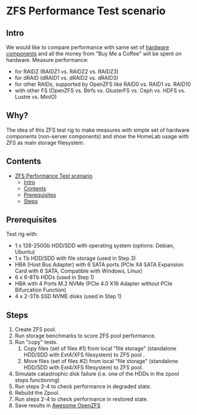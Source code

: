 # ZFS Performance Test scenario
## Intro
We would like to compare performance with same set of [hardware components](https://www.amazon.de/hz/wishlist/ls/ZF2AIF60C7X3?ref_=wl_share) and all the money from "Buy Me a Coffee" will be spent on hardware.
Measure performance:
  - for RAIDZ (RAIDZ1 vs. RAIDZ2 vs. RAIDZ3)
  - for dRAID (dRAID1 vs. dRAID2 vs. dRAID3)
  - for other RAIDs, supported by OpenZFS like RAID0 vs. RAID1 vs. RAID10
  - with other FS (OpenZFS vs. Btrfs vs. GlusterFS vs. Ceph vs. HDFS vs. Lustre vs. MinIO)

## Why?
The idea of this ZFS test rig to make measures with simple set of hardware components (non-server components) and show the HomeLab usage with ZFS as main storage filesystem.

## Contents
- [ZFS Performance Test scenario](#zfs-performance-test-scenario)
  - [Intro](#intro)
  - [Contents](#contents)
  - [Prerequisites](#prerequisites)
  - [Steps](#steps)

## Prerequisites
Test rig with:
* 1 x 128-250Gb HDD/SDD with operating system (options: Debian, Ubuntu)
* 1 x Tb HDD/SDD with file storage (used in Step 3)
* HBA (Host Bus Adapter) with 6 SATA ports (PCIe X4 SATA Expansion Card with 6 SATA, Compatible with Windows, Linux)
* 6 x 6-8Tb HDDs (used in Step 1)
* HBA with 4 Ports M.2 NVMe (PCIe 4.0 X16 Adapter without PCIe Bifurcation Function)
* 4 x 2-3Tb SSD NVME disks (used in Step 1)

  
## Steps
1. Create ZFS pool.
2. Run storage benchmarks to score ZFS pool performance.
3. Run "copy" tests.
   1. Copy files (set of files #1) from local "file storage" (standalone HDD/SDD with Ext4/XFS filesystem) to ZFS pool . 
   2. Move files (set of files #2) from local "file storage" (standalone HDD/SDD with Ext4/XFS filesystem) to ZFS pool.
4. Simulate catastrophic disk failure (i.e. one of the HDDs in the zpool stops functioning)
5. Run steps 2-4 to check performance in degraded state.
6. Rebuild the Zpool.
7. Run steps 2-4 to check performance in restored state.
8. Save results in [Awesome OpenZFS](https://github.com/ankek/awesome-zfs)
<!-- ## Test case #1 -->
